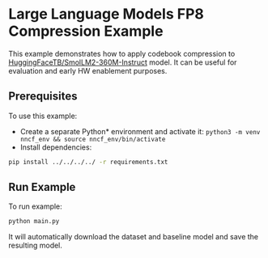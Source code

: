 # Large Language Models FP8 Compression Example

This example demonstrates how to apply codebook compression to [HuggingFaceTB/SmolLM2-360M-Instruct](https://huggingface.co/HuggingFaceTB/SmolLM2-360M-Instruct) model. It can be useful for evaluation and early HW enablement purposes.

## Prerequisites

To use this example:

- Create a separate Python* environment and activate it: `python3 -m venv nncf_env && source nncf_env/bin/activate`
- Install dependencies:

```bash
pip install ../../../../ -r requirements.txt
```

## Run Example

To run example:

```bash
python main.py
```

It will automatically download the dataset and baseline model and save the resulting model.
